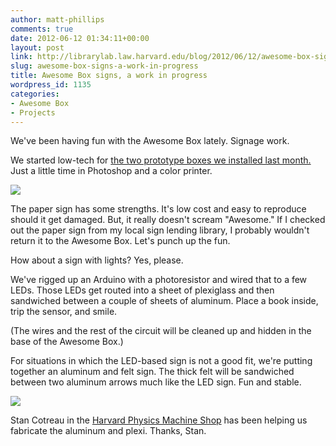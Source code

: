 ```yaml
---
author: matt-phillips
comments: true
date: 2012-06-12 01:34:11+00:00
layout: post
link: http://librarylab.law.harvard.edu/blog/2012/06/12/awesome-box-signs-a-work-in-progress/
slug: awesome-box-signs-a-work-in-progress
title: Awesome Box signs, a work in progress
wordpress_id: 1135
categories:
- Awesome Box
- Projects
---
```


We've been having fun with the Awesome Box lately. Signage work.

We started low-tech for [the two prototype boxes we installed last month.](http://librarylab.law.harvard.edu/blog/2012/05/17/awesome-box-pilot/) Just a little time in Photoshop and a color printer.

[![](http://librarylab.law.harvard.edu/blog/wp-content/uploads/2012/06/IMG_0240-e1339469087348.jpg)](http://librarylab.law.harvard.edu/blog/wp-content/uploads/2012/06/IMG_0240-e1339465094194.jpg)

The paper sign has some strengths. It's low cost and easy to reproduce should it get damaged. But, it really doesn't scream "Awesome." If I checked out the paper sign from my local sign lending library, I probably wouldn't return it to the Awesome Box. Let's punch up the fun.

How about a sign with lights? Yes, please.

We've rigged up an Arduino with a photoresistor and wired that to a few LEDs. Those LEDs get routed into a sheet of plexiglass and then sandwiched between a couple of sheets of aluminum. Place a book inside, trip the sensor, and smile.


(The wires and the rest of the circuit will be cleaned up and hidden in the base of the Awesome Box.)


For situations in which the LED-based sign is not a good fit, we're putting together an aluminum and felt sign. The thick felt will be sandwiched between two aluminum arrows much like the LED sign. Fun and stable.


[![](http://librarylab.law.harvard.edu/blog/wp-content/uploads/2012/06/IMG_0237-e1339444055765.jpg)](http://librarylab.law.harvard.edu/blog/wp-content/uploads/2012/06/IMG_0237-e1339443920742.jpg)

Stan Cotreau in the [Harvard Physics Machine Shop](http://www.physics.harvard.edu/services/machineshop/) has been helping us fabricate the aluminum and plexi. Thanks, Stan.
